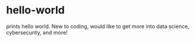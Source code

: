 # hello-world
prints hello world.
New to coding, would like to get more into data science, cybersecurity, and more!
